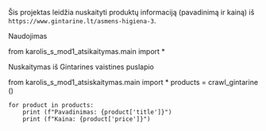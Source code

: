 Šis projektas leidžia nuskaityti produktų informaciją (pavadinimą ir kainą) iš `https://www.gintarine.lt/asmens-higiena-3`.

Naudojimas

from karolis_s_mod1_atsikaitymas.main import *

Nuskaitymas iš Gintarines vaistines puslapio

from karolis_s_mod1_atsiskaitymas.main import *
products = crawl_gintarine ()

    for product in products:
        print (f"Pavadinimas: {product['title']}")
        print (f"Kaina: {product['price']}")